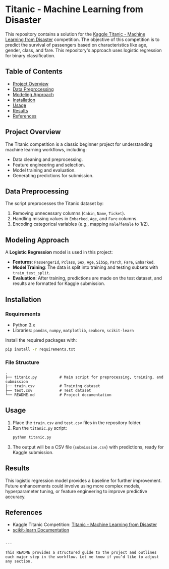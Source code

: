 
# Titanic - Machine Learning from Disaster

This repository contains a solution for the [Kaggle Titanic - Machine Learning from Disaster](https://www.kaggle.com/c/titanic) competition. The objective of this competition is to predict the survival of passengers based on characteristics like age, gender, class, and fare. This repository's approach uses logistic regression for binary classification.

## Table of Contents
- [Project Overview](#project-overview)
- [Data Preprocessing](#data-preprocessing)
- [Modeling Approach](#modeling-approach)
- [Installation](#installation)
- [Usage](#usage)
- [Results](#results)
- [References](#references)

## Project Overview
The Titanic competition is a classic beginner project for understanding machine learning workflows, including:
- Data cleaning and preprocessing.
- Feature engineering and selection.
- Model training and evaluation.
- Generating predictions for submission.

## Data Preprocessing
The script preprocesses the Titanic dataset by:
1. Removing unnecessary columns (`Cabin`, `Name`, `Ticket`).
2. Handling missing values in `Embarked`, `Age`, and `Fare` columns.
3. Encoding categorical variables (e.g., mapping `male`/`female` to 1/2).

## Modeling Approach
A **Logistic Regression** model is used in this project:
- **Features**: `PassengerId`, `Pclass`, `Sex`, `Age`, `SibSp`, `Parch`, `Fare`, `Embarked`.
- **Model Training**: The data is split into training and testing subsets with `train_test_split`.
- **Evaluation**: After training, predictions are made on the test dataset, and results are formatted for Kaggle submission.

## Installation
### Requirements
- Python 3.x
- Libraries: `pandas`, `numpy`, `matplotlib`, `seaborn`, `scikit-learn`

Install the required packages with:
```bash
pip install -r requirements.txt
```

### File Structure
```plaintext
.
├── titanic.py          # Main script for preprocessing, training, and submission
├── train.csv           # Training dataset
├── test.csv            # Test dataset
└── README.md           # Project documentation
```

## Usage
1. Place the `train.csv` and `test.csv` files in the repository folder.
2. Run the `titanic.py` script:
   ```bash
   python titanic.py
   ```
3. The output will be a CSV file (`submission.csv`) with predictions, ready for Kaggle submission.

## Results
This logistic regression model provides a baseline for further improvement. Future enhancements could involve using more complex models, hyperparameter tuning, or feature engineering to improve predictive accuracy.

## References
- Kaggle Titanic Competition: [Titanic - Machine Learning from Disaster](https://www.kaggle.com/c/titanic)
- [scikit-learn Documentation](https://scikit-learn.org/stable/user_guide.html)
```

---

This README provides a structured guide to the project and outlines each major step in the workflow. Let me know if you’d like to adjust any section.
